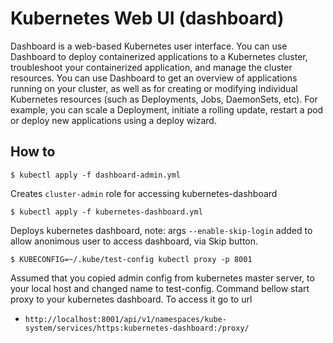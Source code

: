 # Kubernetes Web UI (dashboard)

Dashboard is a web-based Kubernetes user interface. You can use Dashboard to deploy containerized applications to a Kubernetes cluster, troubleshoot your containerized application, and manage the cluster resources. You can use Dashboard to get an overview of applications running on your cluster, as well as for creating or modifying individual Kubernetes resources (such as Deployments, Jobs, DaemonSets, etc). For example, you can scale a Deployment, initiate a rolling update, restart a pod or deploy new applications using a deploy wizard.

## How to
```
$ kubectl apply -f dashboard-admin.yml
```

Creates `cluster-admin` role for accessing kubernetes-dashboard 

```
$ kubectl apply -f kubernetes-dashboard.yml
```

Deploys kubernetes dashboard, note: args  `--enable-skip-login` added to allow anonimous user to access dashboard, via Skip button.

```
$ KUBECONFIG=~/.kube/test-config kubectl proxy -p 8001
```

Assumed that you copied admin config from kubernetes master server, to your local host and changed name to test-config.
Command bellow start proxy to your kubernetes dashboard. To access it go to url
* `http://localhost:8001/api/v1/namespaces/kube-system/services/https:kubernetes-dashboard:/proxy/` 
